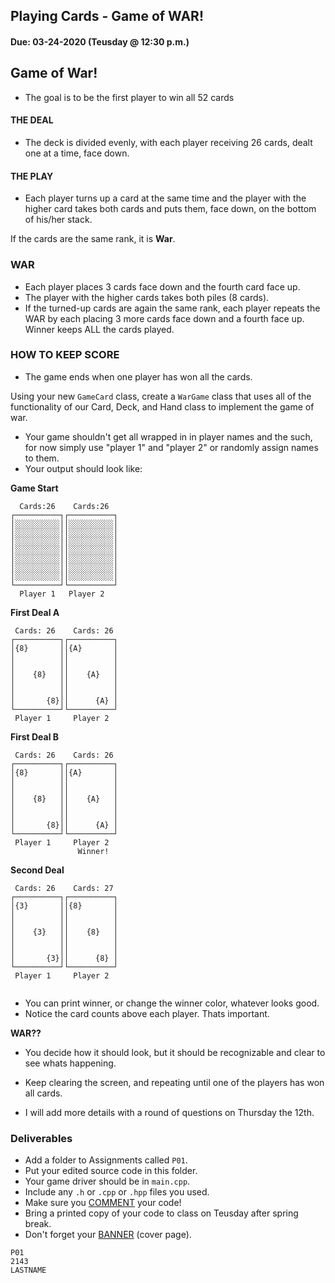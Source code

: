 ## Playing Cards - Game of WAR!
#### Due:  03-24-2020 (Teusday @ 12:30 p.m.)

## Game of War!

- The goal is to be the first player to win all 52 cards

#### THE DEAL

- The deck is divided evenly, with each player receiving 26 cards, dealt one at a time, face down. 

#### THE PLAY

- Each player turns up a card at the same time and the player with the higher card takes both cards and puts them, face down, on the bottom of his/her stack.

If the cards are the same rank, it is **War**. 

### WAR

- Each player places 3 cards face down and the fourth card face up. 
- The player with the higher cards takes both piles (8 cards). 
- If the turned-up cards are again the same rank, each player repeats the WAR by each placing 3 more cards face down and a fourth face up. Winner keeps ALL the cards played. 

### HOW TO KEEP SCORE

- The game ends when one player has won all the cards.


Using your new `GameCard` class, create a `WarGame` class that uses all of the functionality of our Card, Deck, and Hand class to implement the game of war. 

- Your game shouldn't get all wrapped in in player names and the such, for now simply use "player 1" and "player 2" or randomly assign names to them.
- Your output should look like:

**Game Start**
```
  Cards:26    Cards:26
┌──────────┐┌──────────┐
│░░░░░░░░░░││░░░░░░░░░░│
│░░░░░░░░░░││░░░░░░░░░░│
│░░░░░░░░░░││░░░░░░░░░░│
│░░░░░░░░░░││░░░░░░░░░░│
│░░░░░░░░░░││░░░░░░░░░░│
│░░░░░░░░░░││░░░░░░░░░░│
│░░░░░░░░░░││░░░░░░░░░░│
└──────────┘└──────────┘
  Player 1   Player 2
```

**First Deal A**
```
 Cards: 26    Cards: 26
┌──────────┐┌──────────┐
│{8}       ││{A}       │
│          ││          │
│          ││          │
│    {8}   ││    {A}   │
│          ││          │
│          ││          │
│       {8}││      {A} │
└──────────┘└──────────┘
 Player 1     Player 2
```

**First Deal B**
```
 Cards: 26    Cards: 26
┌──────────┐┌──────────┐
│{8}       ││{A}       │
│          ││          │
│          ││          │
│    {8}   ││    {A}   │
│          ││          │
│          ││          │
│       {8}││      {A} │
└──────────┘└──────────┘
 Player 1     Player 2
               Winner!
```

**Second Deal**
```
 Cards: 26    Cards: 27
┌──────────┐┌──────────┐
│{3}       ││{8}       │
│          ││          │
│          ││          │
│    {3}   ││    {8}   │
│          ││          │
│          ││          │
│       {3}││      {8} │
└──────────┘└──────────┘
 Player 1     Player 2
              
```
- You can print winner, or change the winner color, whatever looks good.
- Notice the card counts above each player. Thats important.

**WAR??**

- You decide how it should look, but it should be recognizable and clear to see whats happening.

- Keep clearing the screen, and repeating until one of the players has won all cards.

- I will add more details with a round of questions on Thursday the 12th.

### Deliverables

- Add a folder to Assignments called `P01`.
- Put your edited source code in this folder. 
- Your game driver should be in `main.cpp`.
- Include any `.h` or `.cpp` or `.hpp` files you used.
- Make sure you [COMMENT](../../Resources/01-Comments/README.md) your code!
- Bring a printed copy of your code to class on Teusday after spring break.
- Don't forget your [BANNER](../../Resources/02-Banner/README.md) (cover page).

```
P01
2143
LASTNAME
```


